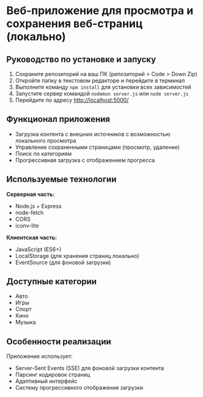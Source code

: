 # Веб-приложение для просмотра и сохранения веб-страниц (локально)

## Руководство по установке и запуску

1. Сохраните репозиторий на ваш ПК (репозиторий > Code > Down Zip)
2. Откройте папку в текстовом редакторе и перейдите в терминал
3. Выполните команду `npm install` для установки всех зависимостей
4. Запустите сервер командой `nodemon server.js` или `node server.js`
5. Перейдите по адресу [http://localhost:5000/](http://localhost:5000/)

## Функционал приложения

- Загрузка контента с внешних источников с возможностью локального просмотра
- Управление сохраненными страницами (просмотр, удаление)
- Поиск по категориям
- Прогрессивная загрузка с отображением прогресса

## Используемые технологии

**Серверная часть:**
- Node.js + Express
- node-fetch
- CORS
- iconv-lite

**Клиентская часть:**
- JavaScript (ES6+)
- LocalStorage (для хранения страниц локально)
- EventSource (для фоновой загрузки)

## Доступные категории

- Авто
- Игры
- Спорт
- Кино
- Музыка

## Особенности реализации

Приложение использует:
- Server-Sent Events (SSE) для фоновой загрузки контента
- Парсинг кодировок страниц
- Адаптивный интерфейс
- Систему прогрессивного отображения загрузки
